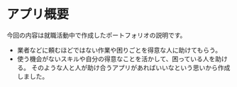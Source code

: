 # アプリ概要

今回の内容は就職活動中で作成したポートフォリオの説明です。
* 業者などに頼むほどではない作業や困りごとを得意な人に助けてもらう。
* 使う機会がないスキルや自分の得意なことを活かして、困っている人を助ける。
そのような人と人が助け合うアプリがあればいいなという思いから作成しました。

